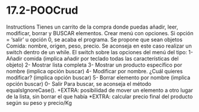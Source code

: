 # 17.2-POOCrud
 
Instructions
Tienes un carrito de la compra donde puedas añadir, leer, modificar, borrar y BUSCAR elementos.
Crear menú con opciones. Si opción = ‘salir’ u opción 0, se acaba el programa.
Se propone que sean objetos Comida: nombre, origen, peso, precio.
Se aconseja en este caso realizar un switch dentro de un while. El switch sobre las opciones del menú del tipo:
1- Añadir comida (implica añadir por teclado todas las características del objeto)
2- Mostrar lista completa
3- Mostrar un producto específico por nombre (implica opción buscar)
4- Modificar por nombre. ¿Cuál quieres modificar? (implica opción buscar)
5- Borrar elemento por nombre (implica opción buscar)
0- Salir
Para buscar, se aconseja el método equalsIgnoreCase().
+EXTRA: posibilidad de mover un elemento a otro lugar de la lista, sin borrar el que había
*EXTRA: calcular precio final del producto según su peso y precio/Kg
